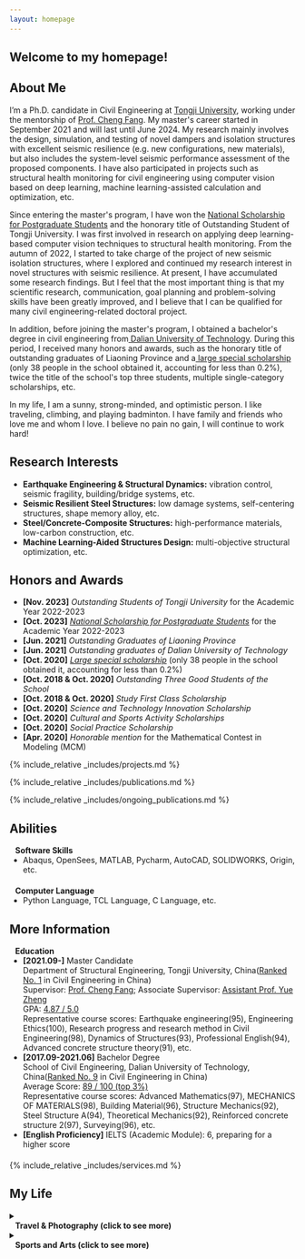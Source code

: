 ```yaml
---
layout: homepage
---
```

## Welcome to my homepage!

## About Me

I’m a Ph.D. candidate in Civil Engineering at <a href="https://www.tongji.edu.cn/" target="_blank"> Tongji University</a>, working under the mentorship of <a href="https://faculty-civileng.tongji.edu.cn/fangcheng/en/index.htm" target="_blank"> Prof. Cheng Fang</a>. My master's career started in September 2021 and will last until June 2024. My research mainly involves the design, simulation, and testing of novel dampers and isolation structures with excellent seismic resilience (e.g. new configurations, new materials), but also includes the system-level seismic performance assessment of the proposed components. I have also participated in projects such as structural health monitoring for civil engineering using computer vision based on deep learning, machine learning-assisted calculation and optimization, etc.

Since entering the master's program, I have won the <a href="https://civileng.tongji.edu.cn/fb/8b/c17998a326539/page.htm" target="_blank"> National Scholarship for Postgraduate Students</a> and the honorary title of Outstanding Student of Tongji University. I was first involved in research on applying deep learning-based computer vision techniques to structural health monitoring. From the autumn of 2022, I started to take charge of the project of new seismic isolation structures, where I explored and continued my research interest in novel structures with seismic resilience. At present, I have accumulated some research findings. But I feel that the most important thing is that my scientific research, communication, goal planning and problem-solving skills have been greatly improved, and I believe that I can be qualified for many civil engineering-related doctoral project.

In addition, before joining the master's program, I obtained a bachelor's degree in civil engineering from<a href="https://www.dlut.edu.cn/" target="_blank"> Dalian University of Technology</a>. During this period, I received many honors and awards, such as the honorary title of outstanding graduates of Liaoning Province and a<a href="https://www.dlut.edu.cn/" target="_blank"> large special scholarship</a> (only 38 people in the school obtained it, accounting for less than 0.2%), twice the title of the school's top three students, multiple single-category scholarships, etc.

In my life, I am a sunny, strong-minded, and optimistic person. I like traveling, climbing, and playing badminton. I have family and friends who love me and whom I love. I believe no pain no gain, I will continue to work hard!




## Research Interests
- **Earthquake Engineering & Structural Dynamics:** vibration control, seismic fragility, building/bridge systems, etc.
- **Seismic Resilient Steel Structures:** low damage systems, self-centering structures, shape memory alloy, etc.
- **Steel/Concrete-Composite Structures:** high-performance materials, low-carbon construction, etc.
- **Machine Learning-Aided Structures Design:** multi-objective structural optimization, etc.


## Honors and Awards
- **[Nov. 2023]** *Outstanding Students of Tongji University* for the Academic Year 2022-2023
- **[Oct. 2023]** <a href="https://civileng.tongji.edu.cn/fb/8b/c17998a326539/page.htm" target="_blank">*National Scholarship for Postgraduate Students*</a> for the Academic Year 2022-2023
- **[Jun. 2021]** *Outstanding Graduates of Liaoning Province* 
- **[Jun. 2021]** *Outstanding graduates of Dalian University of Technology*
- **[Oct. 2020]** <a href="http://edf.dlut.edu.cn/info/1027/3281.htm?ivk_sa=1024320u" target="_blank">*Large special scholarship*</a> (only 38 people in the school obtained it, accounting for less than 0.2%)
- **[Oct. 2018 & Oct. 2020]** *Outstanding Three Good Students of the School* 
- **[Oct. 2018 & Oct. 2020]** *Study First Class Scholarship* 
- **[Oct. 2020]** *Science and Technology Innovation Scholarship* 
- **[Oct. 2020]** *Cultural and Sports Activity Scholarships* 
- **[Oct. 2020]** *Social Practice Scholarship* 
- **[Apr. 2020]** *Honorable mention* for the Mathematical Contest in Modeling (MCM)



{% include_relative _includes/projects.md %}

{% include_relative _includes/publications.md %}

{% include_relative _includes/ongoing_publications.md %}


## Abilities
<h4 style="margin:0 10px 0;">Software Skills</h4>

<ul style="margin:0 0 20px;">
  <li><a>Abaqus, OpenSees, MATLAB, Pycharm, AutoCAD, SOLIDWORKS, Origin, etc.</a></li>
</ul>

<h4 style="margin:0 10px 0;">Computer Language</h4>

<ul style="margin:0 0 20px;">
  <li><a>Python Language, TCL Language, C Language, etc.</a></li>
</ul>








<!-- - **[Feb. 2020]** Our paper about incremental learning is accepted to CVPR 2020.
- **[Feb. 2020]** We will host the ACM Multimedia Asia 2020 conference in Singapore!
- **[Sept. 2019]** Our paper about few-shot learning is accepted to NeurIPS 2019. -->
<!-- - **[Feb. 2023]** <a href="https://www.sciencedirect.com/science/article/pii/S089990072200346X" target="_blank">*Low muscle mass is associated with a higher risk of all–cause and cardiovascular disease–specific mortality in cancer survivors*</a> has been accepted by **Nutrition**. 
- **[Aug. 2021]** <a href="https://www.jmcp.org/doi/full/10.18553/jmcp.2021.27.10.1482" target="_blank">*Validation of EHR medication fill data obtained through electronic linkage with pharmacies*</a> has been accepted by the **Journal of Managed Care & Specialty Pharmacy**.
- **[Jan. 2021]** <a href="https://onlinelibrary.wiley.com/doi/abs/10.1111/jocd.13486" target="_blank">*Quantitative evaluation of rejuvenation treatment of nasolabial fold wrinkles by regression model and 3D photography*</a> has been accepted by the **Journal of Cosmetic Dermatology**. --> 


<!-- ## Collaboration -->

<!-- - **[Feb. 2020]** Our paper about incremental learning is accepted to CVPR 2020.
- **[Feb. 2020]** We will host the ACM Multimedia Asia 2020 conference in Singapore!
- **[Sept. 2019]** Our paper about few-shot learning is accepted to NeurIPS 2019. -->
<!-- - **[Feb. 2023]** <a href="https://www.sciencedirect.com/science/article/pii/S089990072200346X" target="_blank">*Low muscle mass is associated with a higher risk of all–cause and cardiovascular disease–specific mortality in cancer survivors*</a> has been accepted by **Nutrition**. 
- **[Aug. 2021]** <a href="https://www.jmcp.org/doi/full/10.18553/jmcp.2021.27.10.1482" target="_blank">*Validation of EHR medication fill data obtained through electronic linkage with pharmacies*</a> has been accepted by the **Journal of Managed Care & Specialty Pharmacy**.
- **[Jan. 2021]** <a href="https://onlinelibrary.wiley.com/doi/abs/10.1111/jocd.13486" target="_blank">*Quantitative evaluation of rejuvenation treatment of nasolabial fold wrinkles by regression model and 3D photography*</a> has been accepted by the **Journal of Cosmetic Dermatology**. -->


## More Information
<h4 style="margin:0 10px 0;">Education</h4>

<ul style="margin:0 0 20px;">
  <li><strong>[2021.09-]</strong> Master Candidate<br> Department of Structural Engineering, Tongji University, China(<a href="https://www.shanghairanking.cn/rankings/bcsr/2023/0814" target="_blank">Ranked No. 1</a> in Civil Engineering in China)<br>Supervisor: <a href="https://faculty-civileng.tongji.edu.cn/fangcheng/en/index.htm" target="_blank">Prof. Cheng Fang</a>; Associate Supervisor: <a href="https://faculty-civileng.tongji.edu.cn/zhengyue/en /index.htm" target="_blank">Assistant Prof. Yue Zheng</a> <br> GPA: <a href="assets/transcript/Attachment_Transcript for Graduate Student.pdf" target="_blank">4.87 / 5.0</a><br> Representative course scores: Earthquake engineering(95), Engineering Ethics(100), Research progress and research method in Civil Engineering(98), Dynamics of Structures(93), Professional English(94), Advanced concrete structure theory(91), etc.</li> 
  <li><strong>[2017.09-2021.06]</strong> Bachelor Degree<br> School of Civil Engineering, Dalian University of Technology, China(<a href="https://www.shanghairanking.cn/rankings/bcsr/2023/0814" target="_blank">Ranked No. 9</a> in Civil Engineering in China)<br> Average Score: <a href="assets/transcript/Attachment_Bachelor's Academic Transcript (Credit System).pdf" target="_blank">89 / 100 (top 3%)</a><br> Representative course scores: Advanced Mathematics(97), MECHANICS OF MATERIALS(98), Building Material(96), Structure Mechanics(92), Steel Structure A(94), Theoretical Mechanics(92), Reinforced concrete structure 2(97), Surveying(96), etc.</li>
  <li><strong>[English Proficiency]</strong> IELTS (Academic Module): 6, preparing for a higher score</li>
  <!-- <li><strong>[2021-2022]</strong> Chair of the <a href="https://nyu-medicine-cssa.github.io" target="_blank"> Chinese Student and Scholar Association (CSSA)</a> at Grossman School of Medicine, New York University</li> -->
</ul>

<!-- https://yuhangzhou88.github.io/ESL_Solution/  -->
<!-- - <a href="assets/transcript/Attachment_Transcript for Graduate Student.pdf" target="_blank">*Attachment_1_Transcript for Graduate Student*</a> in Tongji University
- <a href="assets/transcript/Attachment_Bachelor's Academic Transcript (Credit System).pdf" target="_blank">*Attachment_2_Bachelor's Academic Transcript (Credit System)*</a> in Dalian University of Technology  -->





{% include_relative _includes/services.md %}





## My Life

<details>
    <summary><h4 style="margin:0 10px 0;">Travel & Photography (click to see more)</h4></summary>
    <p>
<ul style="margin:0 0 20px;">
  <!-- <li>I like to help others and meet new friends, and I have participated in varous volunteer activities.</li> -->
  <!-- <li> -->
    <div class="gallery-container">
        <div class="gallery-slider">
            <!-- <iframe src="assets/img/mylife/校园1.mp4" frameborder="0" width="700" height="400" allowfullscreen> </iframe> -->
            <img src="assets/img/mylife/旅行1.jpg" alt="Image 1">
            <img src="assets/img/mylife/旅行2.jpg" alt="Image 2">
            <img src="assets/img/mylife/旅行3.jpg" alt="Image 3">
            <img src="assets/img/mylife/旅行4.jpg" alt="Image 4">
            <img src="assets/img/mylife/旅行5.jpg" alt="Image 5">
            <img src="assets/img/mylife/旅行6.jpg" alt="Image 6">
            <img src="assets/img/mylife/旅行7.jpg" alt="Image 7">
            <img src="assets/img/mylife/旅行8.jpg" alt="Image 8">
            <img src="assets/img/mylife/旅行9.jpg" alt="Image 9">
            <img src="assets/img/mylife/盐城1.jpg" alt="0"> 
            <img src="assets/img/mylife/上海1.jpg" alt="00"> 
            <!-- 更多图像 -->
            <!-- <video controls>
            <source src="assets/img/mylife/校园1.mp4" type="video/mp4">
            您的浏览器不支持视频标签。
            </video>
            <video controls>
            <source src="assets/img/mylife/校园2.mp4" type="video/mp4">
            您的浏览器不支持视频标签。
            </video> -->
            <!-- 更多视频 -->
        </div>
    </div>


  <!-- </li> -->

</ul>

</p>
</details>

<details>
    <summary><h4 style="margin:0 10px 0;">Sports and Arts (click to see more)</h4></summary>
    <p>
<ul style="margin:0 0 20px;">
  <!-- <li>I like to help others and meet new friends, and I have participated in varous volunteer activities.</li> -->
  <!-- <li> -->
    <div class="gallery-container">
        <div class="gallery-slider">
            <!-- <iframe src="assets/img/mylife/校园1.mp4" frameborder="0" width="700" height="400" allowfullscreen> </iframe> -->
            <img src="assets/img/mylife/艺术1.jpg" alt="Image 1">
            <img src="assets/img/mylife/艺术2.jpg" alt="Image 2">
            <img src="assets/img/mylife/艺术3.jpg" alt="Image 3">
            <img src="assets/img/mylife/艺术4.jpg" alt="Image 4">
            <img src="assets/img/mylife/运动1.jpg" alt="Image 5">
            <img src="assets/img/mylife/运动2.jpg" alt="Image 6">
            <!-- 更多图像 -->
            <!-- <video controls>
            <source src="assets/img/mylife/校园1.mp4" type="video/mp4">
            您的浏览器不支持视频标签。
            </video>
            <video controls>
            <source src="assets/img/mylife/校园2.mp4" type="video/mp4">
            您的浏览器不支持视频标签。
            </video> -->
            <!-- 更多视频 -->
        </div>
    </div>


  <!-- </li> -->

</ul>

</p>
</details>